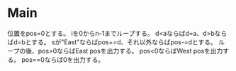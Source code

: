 # Main
位置をpos=0とする。
iを0からn-1までループする。
d<aならばd=a、d>bならばd=bとする。
sが"East"ならばpos+=d、それ以外ならばpos-=dとする。
ループの後、pos>0ならばEast posを出力する。
pos<0ならばWest posを出力する。
pos==0ならば0を出力する。
